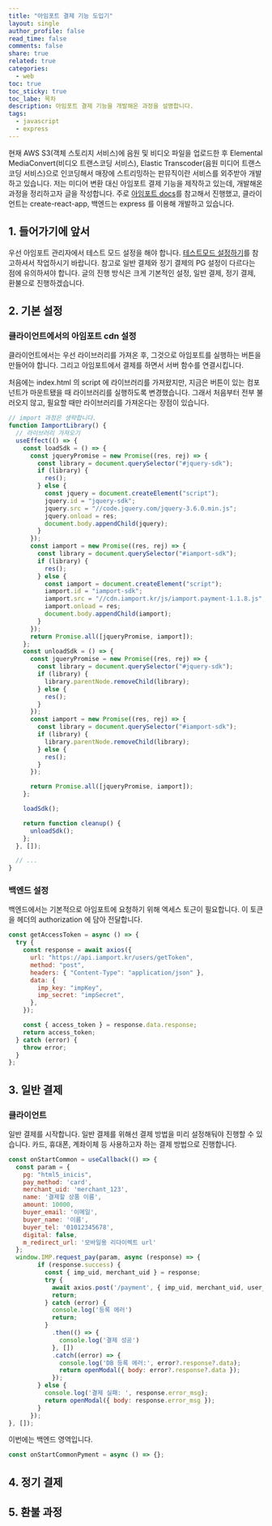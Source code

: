 ```yaml
---
title: "아임포트 결제 기능 도입기"
layout: single
author_profile: false
read_time: false
comments: false
share: true
related: true
categories:
  - web
toc: true
toc_sticky: true
toc_labe: 목차
description: 아임포트 결제 기능을 개발해온 과정을 설명합니다.
tags:
  - javascript
  - express
---
```


현재 AWS S3(객체 스토리지 서비스)에 음원 및 비디오 파일을 업로드한 후 Elemental MediaConvert(비디오 트랜스코딩 서비스), Elastic Transcoder(음원 미디어 트랜스코딩 서비스)으로 인코딩해서 매장에 스트리밍하는 판뮤직이란 서비스를 외주받아 개발하고 있습니다. 저는 미디어 변환 대신 아임포트 결제 기능을 제작하고 있는데, 개발해온 과정을 정리하고자 글을 작성합니다.
주로 [아임포트 docs](https://docs.iamport.kr/)를 참고해서 진행했고, 클라이언트는 create-react-app, 백엔드는 express 를 이용해 개발하고 있습니다.

## 1. 들어가기에 앞서

우선 아임포트 관리자에서 테스트 모드 설정을 해야 합니다. [테스트모드 설정하기](https://docs.iamport.kr/admin/test-mode)를 참고하셔서 작업하시기 바랍니다. 참고로 일반 결제와 정기 결제의 PG 설정이 다르다는 점에 유의하셔야 합니다.
글의 진행 방식은 크게 기본적인 설정, 일반 결제, 정기 결제, 환불으로 진행하겠습니다.

## 2. 기본 설정

### 클라이언트에서의 아임포트 cdn 설정

클라이언트에서는 우선 라이브러리를 가져온 후, 그것으로 아임포트를 실행하는 버튼을 만들어야 합니다. 그리고 아임포트에서 결제를 하면서 서버 함수를 연결시킵니다.

처음에는 index.html 의 script 에 라이브러리를 가져왔지만, 지금은 버튼이 있는 컴포넌트가 마운트됐을 때 라이브러리를 실행하도록 변경했습니다. 그래서 처음부터 전부 불러오지 않고, 필요할 때만 라이브러리를 가져온다는 장점이 있습니다.

```javascript
// import 과정은 생략합니다.
function IamportLibrary() {
  // 라이브러리 가져오기
  useEffect(() => {
    const loadSdk = () => {
      const jqueryPromise = new Promise((res, rej) => {
        const library = document.querySelector("#jquery-sdk");
        if (library) {
          res();
        } else {
          const jquery = document.createElement("script");
          jquery.id = "jquery-sdk";
          jquery.src = "//code.jquery.com/jquery-3.6.0.min.js";
          jquery.onload = res;
          document.body.appendChild(jquery);
        }
      });
      const iamport = new Promise((res, rej) => {
        const library = document.querySelector("#iamport-sdk");
        if (library) {
          res();
        } else {
          const iamport = document.createElement("script");
          iamport.id = "iamport-sdk";
          iamport.src = "//cdn.iamport.kr/js/iamport.payment-1.1.8.js";
          iamport.onload = res;
          document.body.appendChild(iamport);
        }
      });
      return Promise.all([jqueryPromise, iamport]);
    };
    const unloadSdk = () => {
      const jqueryPromise = new Promise((res, rej) => {
        const library = document.querySelector("#jquery-sdk");
        if (library) {
          library.parentNode.removeChild(library);
        } else {
          res();
        }
      });
      const iamport = new Promise((res, rej) => {
        const library = document.querySelector("#iamport-sdk");
        if (library) {
          library.parentNode.removeChild(library);
        } else {
          res();
        }
      });

      return Promise.all([jqueryPromise, iamport]);
    };

    loadSdk();

    return function cleanup() {
      unloadSdk();
    };
  }, []);

  // ...
}
```

### 백엔드 설정

백엔드에서는 기본적으로 아임포트에 요청하기 위해 엑세스 토근이 필요합니다. 이 토큰을 헤더의 authorization 에 담아 전달합니다.

```javascript
const getAccessToken = async () => {
  try {
    const response = await axios({
      url: "https://api.iamport.kr/users/getToken",
      method: "post",
      headers: { "Content-Type": "application/json" },
      data: {
        imp_key: "impKey",
        imp_secret: "impSecret",
      },
    });

    const { access_token } = response.data.response;
    return access_token;
  } catch (error) {
    throw error;
  }
};
```

## 3. 일반 결제

### 클라이언트

일반 결제를 시작합니다. 일반 결제를 위해선 결제 방법을 미리 설정해둬야 진행할 수 있습니다. 카드, 휴대폰, 계좌이체 등 사용하고자 하는 결제 방법으로 진행합니다.

```javascript
const onStartCommon = useCallback(() => {
  const param = {
    pg: "html5_inicis",
    pay_method: 'card',
    merchant_uid: 'merchant_123',
    name: '결제할 상품 이름',
    amount: 10000,
    buyer_email: '이메일',
    buyer_name: '이름',
    buyer_tel: '01012345678',
    digital: false,
    m_redirect_url: '모바일용 리다이렉트 url'
  };
  window.IMP.request_pay(param, async (response) => {
        if (response.success) {
          const { imp_uid, merchant_uid } = response;
          try {
            await axios.post('/payment', { imp_uid, merchant_uid, user_id });
            return;
          } catch (error) {
            console.log('등록 에러')
            return;
          }
            .then(() => {
              console.log('결제 성공')
            }, [])
            .catch((error) => {
              console.log('DB 등록 에러:', error?.response?.data);
              return openModal({ body: error?.response?.data });
            });
        } else {
          console.log('결제 실패: ', response.error_msg);
          return openModal({ body: response.error_msg });
        }
      });
}, []);
```

이번에는 백엔드 영역입니다.

```javascript
const onStartCommonPyment = async () => {};
```

## 4. 정기 결제

## 5. 환불 과정
